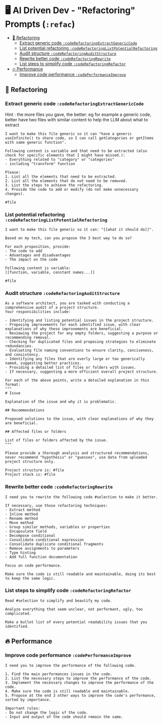 # 🖥️ AI Driven Dev - "Refactoring" Prompts (`:refac`)

- [🔄 Refactoring](#-refactoring)
  - [Extract generic code `:codeRefactoringExtractGenericCode`](#extract-generic-code-coderefactoringextractgenericcode)
  - [List potential refactoring `:codeRefactoringListPotentialRefactoring`](#list-potential-refactoring-coderefactoringlistpotentialrefactoring)
  - [Audit structure `:codeRefactoringAuditStructure`](#audit-structure-coderefactoringauditstructure)
  - [Rewrite better code `:codeRefactoringRewrite`](#rewrite-better-code-coderefactoringrewrite)
  - [List steps to simplify code `:codeRefactoringRefactor`](#list-steps-to-simplify-code-coderefactoringrefactor)
- [🔥 Performance](#-performance)
  - [Improve code performance `:codePerformanceImprove`](#improve-code-performance-codeperformanceimprove)

## 🔄 Refactoring

### Extract generic code `:codeRefactoringExtractGenericCode`

Hint : the more files you gave, the better: eg for example a generic code, better have two files with similar content to help the LLM about what to extract

```text
I want to make this file generic so it can "have a generic useInfinite() to share code, so I can call getCategories or getItems with same generic function".

Following content is variable and that need to be extracted (also check for specific elements that I might have missed.):
- Everything related to "category" or "categories"
- including "transform" function

Please:
1. List all the elements that need to be extracted.
2. List all the elements that do not need to be removed.
3. List the steps to achieve the refactoring.
4. Provide the code to add or modify (do not make unnecessary changes).

#file
```

### List potential refactoring `:codeRefactoringListPotentialRefactoring`

```text
I want to make this file generic so it can: "[[what it should do]]".

Based on my tech, can you propose the 3 best way to do so?

For each proposition, provide:
- The code to add
- Advantages and disadvantages
- The impact on the code

Following content is variable: 
[[function, variable, constant names...]]

#file
```

### Audit structure `:codeRefactoringAuditStructure`

```text
As a software architect, you are tasked with conducting a comprehensive audit of a project structure. 
Your responsibilities include:

- Identifying and listing potential issues in the project structure.
- Proposing improvements for each identified issue, with clear explanations of why these improvements are beneficial.
- Reviewing the project for any empty folders, suggesting a purpose or recommending removal.
- Checking for duplicated files and proposing strategies to eliminate redundancies.
- Evaluating file naming conventions to ensure clarity, conciseness, and consistency.
- Identifying any files that are overly large or too generically named, suggesting better practices.
- Providing a detailed list of files or folders with issues.
- If necessary, suggesting a more efficient overall project structure.

For each of the above points, write a detailed explanation in this format:
"""
# Issue

Explanation of the issue and why it is problematic.

## Recommendations

Proposed solutions to the issue, with clear explanations of why they are beneficial.

## Affected files or folders

List of files or folders affected by the issue.
"""

Please provide a thorough analysis and structured recommendations, never recommend "hypothesis" or "guesses", use data from uploaded project structure only.

Project structure is: #file
Project stack is: #file
```

### Rewrite better code `:codeRefactoringRewrite`

```text
I need you to rewrite the following code #selection to make it better.

If necessary, use those refactoring techniques:
- Extract method
- Inline method
- Rename method
- Move method
- Group similar methods, variables or properties
- Encapsulate field
- Decompose conditional
- Consolidate conditional expression
- Consolidate duplicate conditional fragments
- Remove assignments to parameters
- Type hinting
- Add full function documentation

Focus on code performance.

Make sure the code is still readable and maintainable, doing its best to keep the same logic.
```

### List steps to simplify code `:codeRefactoringRefactor`

```text
Read #selection to simplify and beautify my code.

Analyze everything that seem unclear, not performant, ugly, too complicated.

Make a bullet list of every potential readability issues that you identified.
```

## 🔥 Performance

### Improve code performance `:codePerformanceImprove`

```text
I need you to improve the performance of the following code.

1. Find the main performances issues in the code.
2. List the necessary steps to improve the performance of the code.
3. Implement the necessary changes to improve the performance of the code.
4. Make sure the code is still readable and maintainable.
5. Propose at the end 3 other ways to improve the code's performance, sorted by importance.

Important rules:
- Do not change the logic of the code.
- Input and output of the code should remain the same.
```
